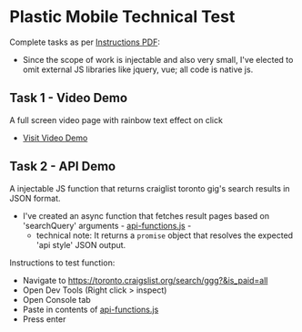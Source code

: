 # Plastic Mobile Technical Test

Complete tasks as per [Instructions PDF](https://github.com/htkoca/pm-technical-interview/blob/master/UI%20Dev%20test.pdf):
- Since the scope of work is injectable and also very small, I've elected to omit external JS libraries like jquery, vue; all code is native js.

## Task 1 - Video Demo
A full screen video page with rainbow text effect on click
- [Visit Video Demo](https://htkoca.github.io/pm-technical-interview/video-demo/)

## Task 2 - API Demo
A injectable JS function that returns craiglist toronto gig's search results in JSON format.
- I've created an async function that fetches result pages based on 'searchQuery' arguments - [api-functions.js](https://github.com/htkoca/pm-technical-interview/blob/master/api-demo/assets/api-function.js) - 
  - technical note: It returns a `promise` object that resolves the expected 'api style' JSON output.

Instructions to test function: 
- Navigate to https://toronto.craigslist.org/search/ggg?&is_paid=all
- Open Dev Tools (Right click > inspect)
- Open Console tab
- Paste in contents of [api-functions.js](https://github.com/htkoca/pm-technical-interview/blob/master/api-demo/assets/api-function.js)
- Press enter
